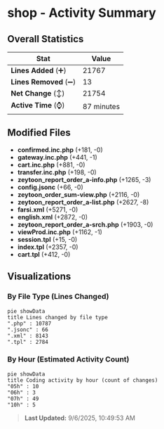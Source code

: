 # shop - Activity Summary 

## Overall Statistics

| Stat                   | Value                                                             |
| ---------------------- | ----------------------------------------------------------------- |
| **Lines Added** (➕)   | 21767                                          |
| **Lines Removed** (➖) | 13                                        |
| **Net Change** (↕)    | 21754                |
| **Active Time** (⌚)   | 87 minutes |


## Modified Files
- **confirmed.inc.php** (+181, -0)
- **gateway.inc.php** (+441, -1)
- **cart.inc.php** (+881, -0)
- **transfer.inc.php** (+198, -0)
- **zeytoon_report_order_a-info.php** (+1265, -3)
- **config.jsonc** (+66, -0)
- **zeytoon_order_sum-view.php** (+2116, -0)
- **zeytoon_report_order_a-list.php** (+2627, -8)
- **farsi.xml** (+5271, -0)
- **english.xml** (+2872, -0)
- **zeytoon_report_order_a-srch.php** (+1903, -0)
- **viewProd.inc.php** (+1162, -1)
- **session.tpl** (+15, -0)
- **index.tpl** (+2357, -0)
- **cart.tpl** (+412, -0)

## Visualizations

### By File Type (Lines Changed)

```mermaid
pie showData
title Lines changed by file type
".php" : 10787
".jsonc" : 66
".xml" : 8143
".tpl" : 2784
```

### By Hour (Estimated Activity Count)

```mermaid
pie showData
title Coding activity by hour (count of changes)
"05h" : 10
"06h" : 3
"07h" : 49
"10h" : 5
```


> **Last Updated:** 9/6/2025, 10:49:53 AM